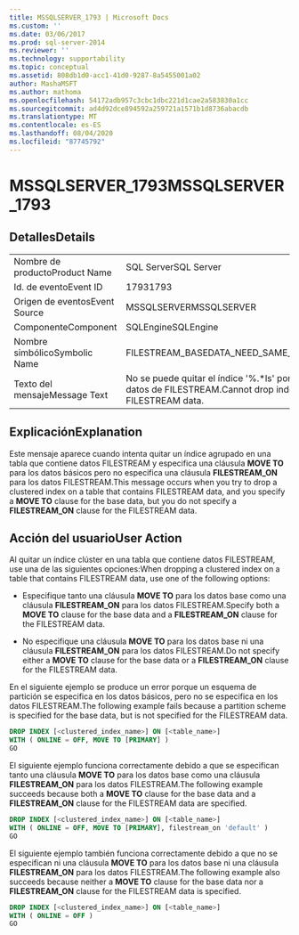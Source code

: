 ```yaml
---
title: MSSQLSERVER_1793 | Microsoft Docs
ms.custom: ''
ms.date: 03/06/2017
ms.prod: sql-server-2014
ms.reviewer: ''
ms.technology: supportability
ms.topic: conceptual
ms.assetid: 808db1d0-acc1-41d0-9287-8a5455001a02
author: MashaMSFT
ms.author: mathoma
ms.openlocfilehash: 54172adb957c3cbc1dbc221d1cae2a583830a1cc
ms.sourcegitcommit: ad4d92dce894592a259721a1571b1d8736abacdb
ms.translationtype: MT
ms.contentlocale: es-ES
ms.lasthandoff: 08/04/2020
ms.locfileid: "87745792"
---
```

# <a name="mssqlserver_1793"></a><span data-ttu-id="7eded-102">MSSQLSERVER_1793</span><span class="sxs-lookup"><span data-stu-id="7eded-102">MSSQLSERVER_1793</span></span>
    
## <a name="details"></a><span data-ttu-id="7eded-103">Detalles</span><span class="sxs-lookup"><span data-stu-id="7eded-103">Details</span></span>  
  
|||  
|-|-|  
|<span data-ttu-id="7eded-104">Nombre de producto</span><span class="sxs-lookup"><span data-stu-id="7eded-104">Product Name</span></span>|<span data-ttu-id="7eded-105">SQL Server</span><span class="sxs-lookup"><span data-stu-id="7eded-105">SQL Server</span></span>|  
|<span data-ttu-id="7eded-106">Id. de evento</span><span class="sxs-lookup"><span data-stu-id="7eded-106">Event ID</span></span>|<span data-ttu-id="7eded-107">1793</span><span class="sxs-lookup"><span data-stu-id="7eded-107">1793</span></span>|  
|<span data-ttu-id="7eded-108">Origen de eventos</span><span class="sxs-lookup"><span data-stu-id="7eded-108">Event Source</span></span>|<span data-ttu-id="7eded-109">MSSQLSERVER</span><span class="sxs-lookup"><span data-stu-id="7eded-109">MSSQLSERVER</span></span>|  
|<span data-ttu-id="7eded-110">Componente</span><span class="sxs-lookup"><span data-stu-id="7eded-110">Component</span></span>|<span data-ttu-id="7eded-111">SQLEngine</span><span class="sxs-lookup"><span data-stu-id="7eded-111">SQLEngine</span></span>|  
|<span data-ttu-id="7eded-112">Nombre simbólico</span><span class="sxs-lookup"><span data-stu-id="7eded-112">Symbolic Name</span></span>|<span data-ttu-id="7eded-113">FILESTREAM_BASEDATA_NEED_SAME_PARTITION</span><span class="sxs-lookup"><span data-stu-id="7eded-113">FILESTREAM_BASEDATA_NEED_SAME_PARTITION</span></span>|  
|<span data-ttu-id="7eded-114">Texto del mensaje</span><span class="sxs-lookup"><span data-stu-id="7eded-114">Message Text</span></span>|<span data-ttu-id="7eded-115">No se puede quitar el índice '%.\*ls' porque no se ha especificado un esquema de partición para datos de FILESTREAM.</span><span class="sxs-lookup"><span data-stu-id="7eded-115">Cannot drop index '%.\*ls' since a partition scheme is not specified for FILESTREAM data.</span></span>|  
  
## <a name="explanation"></a><span data-ttu-id="7eded-116">Explicación</span><span class="sxs-lookup"><span data-stu-id="7eded-116">Explanation</span></span>  
 <span data-ttu-id="7eded-117">Este mensaje aparece cuando intenta quitar un índice agrupado en una tabla que contiene datos FILESTREAM y especifica una cláusula **MOVE TO** para los datos básicos pero no especifica una cláusula **FILESTREAM_ON** para los datos FILESTREAM.</span><span class="sxs-lookup"><span data-stu-id="7eded-117">This message occurs when you try to drop a clustered index on a table that contains FILESTREAM data, and you specify a **MOVE TO** clause for the base data, but you do not specify a **FILESTREAM_ON** clause for the FILESTREAM data.</span></span>  
  
## <a name="user-action"></a><span data-ttu-id="7eded-118">Acción del usuario</span><span class="sxs-lookup"><span data-stu-id="7eded-118">User Action</span></span>  
 <span data-ttu-id="7eded-119">Al quitar un índice clúster en una tabla que contiene datos FILESTREAM, use una de las siguientes opciones:</span><span class="sxs-lookup"><span data-stu-id="7eded-119">When dropping a clustered index on a table that contains FILESTREAM data, use one of the following options:</span></span>  
  
-   <span data-ttu-id="7eded-120">Especifique tanto una cláusula **MOVE TO** para los datos base como una cláusula **FILESTREAM_ON** para los datos FILESTREAM.</span><span class="sxs-lookup"><span data-stu-id="7eded-120">Specify both a **MOVE TO** clause for the base data and a **FILESTREAM_ON** clause for the FILESTREAM data.</span></span>  
  
-   <span data-ttu-id="7eded-121">No especifique una cláusula **MOVE TO** para los datos base ni una cláusula **FILESTREAM_ON** para los datos FILESTREAM.</span><span class="sxs-lookup"><span data-stu-id="7eded-121">Do not specify either a **MOVE TO** clause for the base data or a **FILESTREAM_ON** clause for the FILESTREAM data.</span></span>  
  
 <span data-ttu-id="7eded-122">En el siguiente ejemplo se produce un error porque un esquema de partición se especifica en los datos básicos, pero no se especifica en los datos FILESTREAM.</span><span class="sxs-lookup"><span data-stu-id="7eded-122">The following example fails because a partition scheme is specified for the base data, but is not specified for the FILESTREAM data.</span></span>  
  
```sql  
DROP INDEX [<clustered_index_name>] ON [<table_name>]   
WITH ( ONLINE = OFF, MOVE TO [PRIMARY] )  
GO  
```  
  
 <span data-ttu-id="7eded-123">El siguiente ejemplo funciona correctamente debido a que se especifican tanto una cláusula **MOVE TO** para los datos base como una cláusula **FILESTREAM_ON** para los datos FILESTREAM.</span><span class="sxs-lookup"><span data-stu-id="7eded-123">The following example succeeds because both a **MOVE TO** clause for the base data and a **FILESTREAM_ON** clause for the FILESTREAM data are specified.</span></span>  
  
```sql  
DROP INDEX [<clustered_index_name>] ON [<table_name>]   
WITH ( ONLINE = OFF, MOVE TO [PRIMARY], filestream_on 'default' )  
GO  
```  
  
 <span data-ttu-id="7eded-124">El siguiente ejemplo también funciona correctamente debido a que no se especifican ni una cláusula **MOVE TO** para los datos base ni una cláusula **FILESTREAM_ON** para los datos FILESTREAM.</span><span class="sxs-lookup"><span data-stu-id="7eded-124">The following example also succeeds because neither a **MOVE TO** clause for the base data nor a **FILESTREAM_ON** clause for the FILESTREAM data is specified.</span></span>  
  
```sql  
DROP INDEX [<clustered_index_name>] ON [<table_name>]   
WITH ( ONLINE = OFF )  
GO  
```  
  
  
